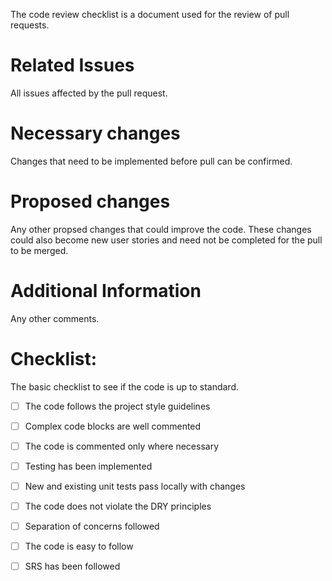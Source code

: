 The code review checklist is a document used for the review of pull requests.

# Related Issues
All issues affected by the pull request.

# Necessary changes

Changes that need to be implemented before pull can be confirmed.

# Proposed changes

Any other propsed changes that could improve the code. These changes could also become new user stories and need not be completed for the pull to be merged.

# Additional Information

Any other comments.

# Checklist:

The basic checklist to see if the code is up to standard.

- [ ] The code follows the project style guidelines
- [ ] Complex code blocks are well commented
- [ ] The code is commented only where necessary
- [ ] Testing has been implemented
- [ ] New and existing unit tests pass locally with changes
- [ ] The code does not violate the DRY principles
- [ ] Separation of concerns followed
- [ ] The code is easy to follow
- [ ] SRS has been followed


